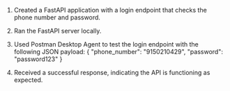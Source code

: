 1. Created a FastAPI application with a login endpoint that checks the phone number and password.

2. Ran the FastAPI server locally.

3. Used Postman Desktop Agent to test the login endpoint with the following JSON payload:
{
    "phone_number": "9150210429",
    "password": "password123"
}

4. Received a successful response, indicating the API is functioning as expected.